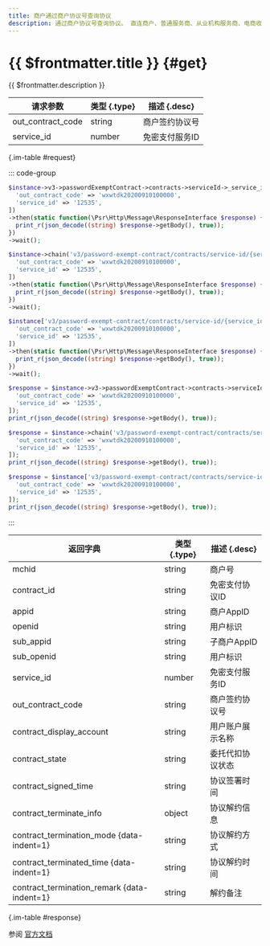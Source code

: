 ```yaml
---
title: 商户通过商户协议号查询协议
description: 通过商户协议号查询协议。 直连商户、普通服务商、从业机构服务商、电商收付通服务商均可以通过该接口发起签约协议的查询。 前置条件：商户已经成功获取过免密支付的签约协议。
---
```


# {{ $frontmatter.title }} {#get}

{{ $frontmatter.description }}

| 请求参数 | 类型 {.type} | 描述 {.desc}
| --- | --- | ---
| out_contract_code | string | 商户签约协议号
| service_id | number | 免密支付服务ID

{.im-table #request}

::: code-group

```php [异步纯链式]
$instance->v3->passwordExemptContract->contracts->serviceId->_service_id_->outContractCode->_out_contract_code_->getAsync([
  'out_contract_code' => 'wxwtdk20200910100000',
  'service_id' => '12535',
])
->then(static function(\Psr\Http\Message\ResponseInterface $response) {
  print_r(json_decode((string) $response->getBody(), true));
})
->wait();
```

```php [异步声明式]
$instance->chain('v3/password-exempt-contract/contracts/service-id/{service_id}/out-contract-code/{out_contract_code}')->getAsync([
  'out_contract_code' => 'wxwtdk20200910100000',
  'service_id' => '12535',
])
->then(static function(\Psr\Http\Message\ResponseInterface $response) {
  print_r(json_decode((string) $response->getBody(), true));
})
->wait();
```

```php [异步属性式]
$instance['v3/password-exempt-contract/contracts/service-id/{service_id}/out-contract-code/{out_contract_code}']->getAsync([
  'out_contract_code' => 'wxwtdk20200910100000',
  'service_id' => '12535',
])
->then(static function(\Psr\Http\Message\ResponseInterface $response) {
  print_r(json_decode((string) $response->getBody(), true));
})
->wait();
```

```php [同步纯链式]
$response = $instance->v3->passwordExemptContract->contracts->serviceId->_service_id_->outContractCode->_out_contract_code_->get([
  'out_contract_code' => 'wxwtdk20200910100000',
  'service_id' => '12535',
]);
print_r(json_decode((string) $response->getBody(), true));
```

```php [同步声明式]
$response = $instance->chain('v3/password-exempt-contract/contracts/service-id/{service_id}/out-contract-code/{out_contract_code}')->get([
  'out_contract_code' => 'wxwtdk20200910100000',
  'service_id' => '12535',
]);
print_r(json_decode((string) $response->getBody(), true));
```

```php [同步属性式]
$response = $instance['v3/password-exempt-contract/contracts/service-id/{service_id}/out-contract-code/{out_contract_code}']->get([
  'out_contract_code' => 'wxwtdk20200910100000',
  'service_id' => '12535',
]);
print_r(json_decode((string) $response->getBody(), true));
```

:::

| 返回字典 | 类型 {.type} | 描述 {.desc}
| --- | --- | ---
| mchid | string | 商户号
| contract_id | string | 免密支付协议ID
| appid | string | 商户AppID
| openid | string | 用户标识
| sub_appid | string | 子商户AppID
| sub_openid | string | 用户标识
| service_id | number | 免密支付服务ID
| out_contract_code | string | 商户签约协议号
| contract_display_account | string | 用户账户展示名称
| contract_state | string | 委托代扣协议状态
| contract_signed_time | string | 协议签署时间
| contract_terminate_info | object | 协议解约信息
| contract_termination_mode {data-indent=1} | string | 协议解约方式
| contract_terminated_time {data-indent=1} | string | 协议解约时间
| contract_termination_remark {data-indent=1} | string | 解约备注

{.im-table #response}

参阅 [官方文档](https://pay.weixin.qq.com/docs/merchant/apis/password-free-contract/contracts/get-by-code.html)
